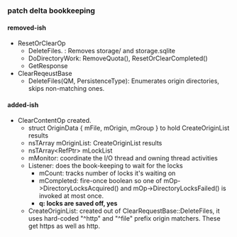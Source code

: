 ### patch delta bookkeeping ###

#### removed-ish ####

* ResetOrClearOp
  * DeleteFiles. : Removes storage/ and storage.sqlite
  * DoDirectoryWork: RemoveQuota(), ResetOrClearCompleted()
  * GetResponse
* ClearReqeustBase
  * DeleteFiles(QM, PersistenceType): Enumerates origin directories, skips
    non-matching ones.

#### added-ish ####

* ClearContentOp created.
  * struct OriginData  { mFile, mOrigin, mGroup } to hold CreateOriginList
    results
  * nsTArray<OriginData> mOriginList: CreateOriginList results
  * nsTArray<RefPtr<DirectoryLock>> mLockList
  * mMonitor: coordinate the I/O thread and owning thread activities
  * Listener: does the book-keeping to wait for the locks
    * mCount: tracks number of locks it's waiting on
    * mCompleted: fire-once boolean so one of mOp->DirectoryLocksAcquired() and
      mOp->DirectoryLocksFailed() is invoked at most once.
    * **q: locks are saved off, yes**
  * CreateOriginList: created out of ClearRequestBase::DeleteFiles, it uses
    hard-coded "^http" and "^file" prefix origin matchers.  These get https as
    well as http.
